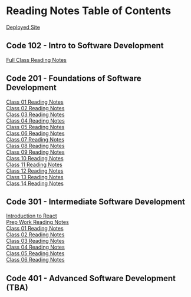 # Reading Notes Table of Contents

[Deployed Site](https://eden-brekke.github.io/reading-notes/)

## Code 102 - Intro to Software Development
[Full Class Reading Notes](code-102/full-reading-notes.md) <br>

## Code 201 - Foundations of Software Development
[Class 01 Reading Notes](code-201/class-01.md) <br>
[Class 02 Reading Notes](code-201/class-02.md) <br>
[Class 03 Reading Notes](code-201/class-03.md) <br>
[Class 04 Reading Notes](code-201/class-04.md) <br>
[Class 05 Reading Notes](code-201/class-05.md) <br>
[Class 06 Reading Notes](code-201/class-06.md) <br>
[Class 07 Reading Notes](code-201/class-07.md) <br>
[Class 08 Reading Notes](code-201/class-08.md) <br>
[Class 09 Reading Notes](code-201/class-09.md) <br>
[Class 10 Reading Notes](code-201/class-10.md) <br>
[Class 11 Reading Notes](code-201/class-11.md) <br>
[Class 12 Reading Notes](code-201/class-12.md) <br>
[Class 13 Reading Notes](code-201/class-13.md) <br>
[Class 14 Reading Notes](code-201/class-14.md) <br>

## Code 301 - Intermediate Software Development
[Introduction to React](code-301/intro-to-react-reading.md) <br>
[Prep Work Reading Notes](code-301/ES6-classes-reading.md) <br>
[Class 01 Reading Notes](code-301/class-01.md) <br>
[Class 02 Reading Notes](code-301/class-02.md) <br>
[Class 03 Reading Notes](code-301/class-03.md) <br>
[Class 04 Reading Notes](code-301/class-04.md) <br>
[Class 05 Reading Notes](code-301/class-05.md) <br>
[Class 06 Reading Notes](code-301/class-06.md) <br>
[]()
[]()
[]()
[]()

## Code 401 - Advanced Software Development (TBA)
